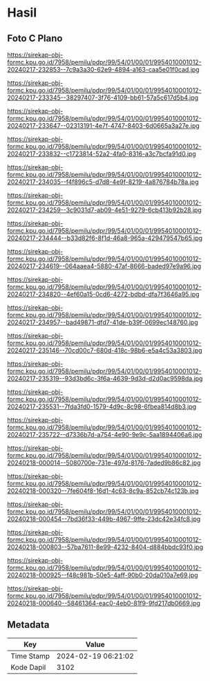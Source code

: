 # Hasil

## Foto C Plano

https://sirekap-obj-formc.kpu.go.id/7958/pemilu/pdpr/99/54/01/00/01/9954010001012-20240217-232853--7c9a3a30-62e9-4894-a163-caa5e01f0cad.jpg

https://sirekap-obj-formc.kpu.go.id/7958/pemilu/pdpr/99/54/01/00/01/9954010001012-20240217-233345--38297407-3f76-4109-bb61-57a5c617d5b4.jpg

https://sirekap-obj-formc.kpu.go.id/7958/pemilu/pdpr/99/54/01/00/01/9954010001012-20240217-233647--02313191-4e7f-4747-8403-6d0665a3a27e.jpg

https://sirekap-obj-formc.kpu.go.id/7958/pemilu/pdpr/99/54/01/00/01/9954010001012-20240217-233832--c1723814-52a2-4fa0-8316-a3c7bcfa91d0.jpg

https://sirekap-obj-formc.kpu.go.id/7958/pemilu/pdpr/99/54/01/00/01/9954010001012-20240217-234035--f4f896c5-d7d8-4e9f-8219-4a876784b78a.jpg

https://sirekap-obj-formc.kpu.go.id/7958/pemilu/pdpr/99/54/01/00/01/9954010001012-20240217-234259--3c9031d7-ab09-4e51-9279-6cb413b92b28.jpg

https://sirekap-obj-formc.kpu.go.id/7958/pemilu/pdpr/99/54/01/00/01/9954010001012-20240217-234444--b33d82f6-8f1d-46a8-965a-429479547b65.jpg

https://sirekap-obj-formc.kpu.go.id/7958/pemilu/pdpr/99/54/01/00/01/9954010001012-20240217-234619--064aaea4-5880-47af-8666-baded97e9a96.jpg

https://sirekap-obj-formc.kpu.go.id/7958/pemilu/pdpr/99/54/01/00/01/9954010001012-20240217-234820--4ef60a15-0cd6-4272-bdbd-dfa7f3646a95.jpg

https://sirekap-obj-formc.kpu.go.id/7958/pemilu/pdpr/99/54/01/00/01/9954010001012-20240217-234957--bad49871-dfd7-41de-b39f-0699ec148760.jpg

https://sirekap-obj-formc.kpu.go.id/7958/pemilu/pdpr/99/54/01/00/01/9954010001012-20240217-235146--70cd00c7-680d-418c-98b6-e5a4c53a3803.jpg

https://sirekap-obj-formc.kpu.go.id/7958/pemilu/pdpr/99/54/01/00/01/9954010001012-20240217-235319--93d3bd6c-3f6a-4639-9d3d-d2d0ac9598da.jpg

https://sirekap-obj-formc.kpu.go.id/7958/pemilu/pdpr/99/54/01/00/01/9954010001012-20240217-235531--7fda3fd0-1579-4d9c-8c98-6fbea814d8b3.jpg

https://sirekap-obj-formc.kpu.go.id/7958/pemilu/pdpr/99/54/01/00/01/9954010001012-20240217-235722--d7336b7d-a754-4e90-9e9c-5aa1894406a6.jpg

https://sirekap-obj-formc.kpu.go.id/7958/pemilu/pdpr/99/54/01/00/01/9954010001012-20240218-000014--5080700e-731e-497d-8176-7aded9b86c82.jpg

https://sirekap-obj-formc.kpu.go.id/7958/pemilu/pdpr/99/54/01/00/01/9954010001012-20240218-000320--7fe604f8-16d1-4c63-8c9a-852cb74c123b.jpg

https://sirekap-obj-formc.kpu.go.id/7958/pemilu/pdpr/99/54/01/00/01/9954010001012-20240218-000454--7bd36f33-449b-4967-9ffe-23dc42e34fc8.jpg

https://sirekap-obj-formc.kpu.go.id/7958/pemilu/pdpr/99/54/01/00/01/9954010001012-20240218-000803--57ba7611-8e99-4232-8404-d884bbdc93f0.jpg

https://sirekap-obj-formc.kpu.go.id/7958/pemilu/pdpr/99/54/01/00/01/9954010001012-20240218-000925--f48c981b-50e5-4aff-90b0-20da010a7e69.jpg

https://sirekap-obj-formc.kpu.go.id/7958/pemilu/pdpr/99/54/01/00/01/9954010001012-20240218-000640--58461364-eac0-4eb0-81f9-9fd217db0669.jpg


## Metadata

| Key        | Value               |
| ---------- | ------------------- |
| Time Stamp | 2024-02-19 06:21:02 |
| Kode Dapil | 3102                |



